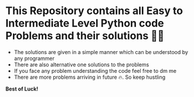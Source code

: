# This Repository contains all Easy to Intermediate Level Python code Problems and their solutions 🤩🤩
* The solutions are given in a simple manner which can be understood by any programmer
* There are also alternative one solutions to the problems
* If you face any problem understanding the code feel free to dm me
* There are more problems arriving in future 🔥. So keep hustling 

**Best of Luck!**
